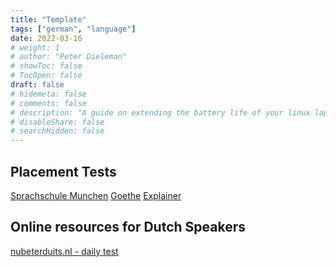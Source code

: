 ```yaml
---
title: "Template"
tags: ["german", "language"]
date: 2022-03-16
# weight: 1
# author: "Peter Dieleman"
# showToc: false
# TocOpen: false
draft: false
# hidemeta: false
# comments: false
# description: "A guide on extending the battery life of your linux laptop"
# disableShare: false
# searchHidden: false
---
```


## Placement Tests

[Sprachschule Munchen](https://www.sprachschule-aktiv-muenchen.de/en/german-test-online/#1554708058776-ddf113ee-617b)
[Goethe](https://www.goethe.de/en/spr/kup/tsd.html)
[Explainer](https://jaroslavplotnikov.com/test-german/)

## Online resources for Dutch Speakers

[nubeterduits.nl - daily test](https://www.nubeterduits.nl/website/index.php?pag=2)
